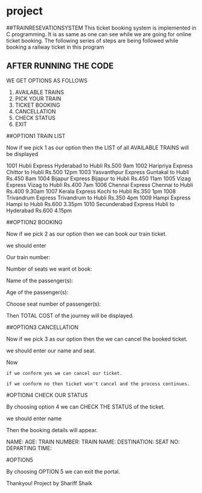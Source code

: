 # project
##TRAINRESEVATIONSYSTEM
This ticket booking system is implemented in C programming. 
It is as same as one can see while we are going for online ticket booking. The following series of steps are being followed while booking a railway ticket in this program

## AFTER RUNNING THE CODE

WE GET OPTIONS AS FOLLOWS

1.  AVAILABLE TRAINS
2.  PICK YOUR TRAIN
3.  TICKET BOOKING
4.  CANCELLATION
5.  CHECK STATUS
6.  EXIT



##OPTION1 TRAIN LIST

Now if we pick 1 as our option then the LIST of all AVAILABLE TRAINS will be displayed


1001  Hubli Express          Hyderabad to Hubli   Rs.500      9am
1002  Haripriya Express      Chittor to Hubli     Rs.500      12pm
1003  Yasvanthpur Express    Guntakal to Hubli    Rs.450      8am
1004  Bijapur Express        Bijapur to Hubli     Rs.450      11am
1005  Vizag Express          Vizag to Hubli       Rs.400      7am
1006  Chennai Express        Chennai to Hubli     Rs.400      9.30am
1007  Kerala Express         Kochi to Hubli       Rs.350      1pm
1008  Trivandrum Express     Trivandrum to Hubli  Rs.350      4pm
1009  Hampi Express          Hampi to Hubli       Rs.600      3.35pm
1010  Secunderabad Express   Hubli to Hyderabad   Rs.600      4.15pm





##OPTION2 BOOKING

Now if we pick 2 as our option then we can book our train ticket.

we should enter

Our train number:

Number of seats we want ot book:

Name of the passenger(s):

Age of the passenger(s):

Choose seat number of passenger(s):

Then TOTAL COST of the journey will be displayed.





##OPTION3 CANCELLATION

Now if we pick 3 as our option then the we can cancel the booked ticket.

we should enter our name and seat.

Now 

    if we conform yes we can cancel our ticket.

    if we conform no then ticket won't cancel and the process continues.
    



#OPTION4 CHECK OUR STATUS

By choosing option 4 we can CHECK THE STATUS of the ticket.

we should enter name

Then the booking details will appear.

NAME:
AGE:
TRAIN NUMBER:
TRAIN NAME:
DESTINATION:
SEAT NO:
DEPARTING TIME:




#OPTION5

By choosing OPTION 5 we can exit the portal.


Thankyou!
Project by Shariff Shaik
